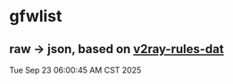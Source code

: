 # gfwlist
## raw -> json, based on [v2ray-rules-dat](https://github.com/Loyalsoldier/v2ray-rules-dat)
Tue Sep 23 06:00:45 AM CST 2025

